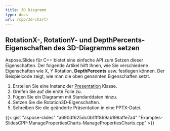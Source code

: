 ```yaml
---
title: 3D Diagramm
type: docs
url: /cpp/3d-chart/
---
```


## **RotationX-, RotationY- und DepthPercents-Eigenschaften des 3D-Diagramms setzen**
Aspose.Slides für C++ bietet eine einfache API zum Setzen dieser Eigenschaften. Der folgende Artikel hilft Ihnen, wie Sie verschiedene Eigenschaften wie X, Y Rotation, **DepthPercents** usw. festlegen können. Der Beispielcode zeigt, wie man die oben genannten Eigenschaften setzt.

1. Erstellen Sie eine Instanz der [Presentation](https://reference.aspose.com/slides/net/aspose.slides/presentation) Klasse.
1. Greifen Sie auf die erste Folie zu.
1. Fügen Sie ein Diagramm mit Standarddaten hinzu.
1. Setzen Sie die Rotation3D-Eigenschaften.
1. Schreiben Sie die geänderte Präsentation in eine PPTX-Datei.

{{< gist "aspose-slides" "a690df625dc0b1fff869ab198affe7a4" "Examples-SlidesCPP-ManagePropertiesCharts-ManagePropertiesCharts.cpp" >}}